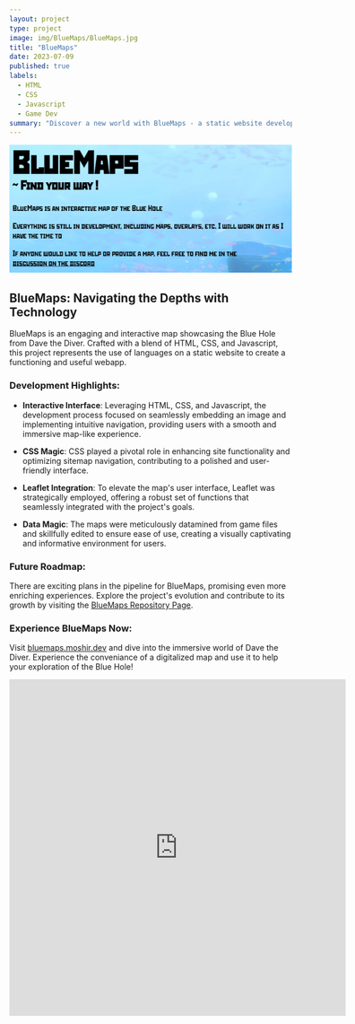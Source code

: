 ```yaml
---
layout: project
type: project
image: img/BlueMaps/BlueMaps.jpg
title: "BlueMaps"
date: 2023-07-09
published: true
labels:
  - HTML
  - CSS
  - Javascript
  - Game Dev
summary: "Discover a new world with BlueMaps - a static website developed with a blend of languages to provide an interactive map for the game Dave the Diver."
---
```

<div class="text-center p-4">
  <img width="700px" src="../img/BlueMaps/About.png" class="img-thumbnail" >
</div>

## BlueMaps: Navigating the Depths with Technology

BlueMaps is an engaging and interactive map showcasing the Blue Hole from Dave the Diver. Crafted with a blend of HTML, CSS, and Javascript, this project represents the use of languages on a static website to create a functioning and useful webapp.

### Development Highlights:

- **Interactive Interface**: Leveraging HTML, CSS, and Javascript, the development process focused on seamlessly embedding an image and implementing intuitive navigation, providing users with a smooth and immersive map-like experience.

- **CSS Magic**: CSS played a pivotal role in enhancing site functionality and optimizing sitemap navigation, contributing to a polished and user-friendly interface.

- **Leaflet Integration**: To elevate the map's user interface, Leaflet was strategically employed, offering a robust set of functions that seamlessly integrated with the project's goals.

- **Data Magic**: The maps were meticulously datamined from game files and skillfully edited to ensure ease of use, creating a visually captivating and informative environment for users.

### Future Roadmap:

There are exciting plans in the pipeline for BlueMaps, promising even more enriching experiences. Explore the project's evolution and contribute to its growth by visiting the [BlueMaps Repository Page](https://github.com/MoshirMoshir/BlueMaps).

### Experience BlueMaps Now:

Visit [bluemaps.moshir.dev](https://bluemaps.moshir.dev/) and dive into the immersive world of Dave the Diver. Experience the conveniance of a digitalized map and use it to help your exploration of the Blue Hole!

<div class="text-center p-4">
  <embed src="https://bluemaps.moshir.dev/mobile.html" style="width:600px; height: 600px;">
</div>